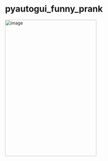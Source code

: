 # pyautogui_funny_prank

<img src= "https://user-images.githubusercontent.com/102132643/226090378-0d686584-0a56-4d17-9c0b-f961caaafcf9.png" alt = " image" style = " width: 300px; height: 450px;">
